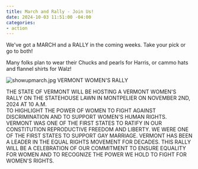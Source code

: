 ```yaml
---
title: March and Rally - Join Us!
date: 2024-10-03 11:51:00 -04:00
categories:
- action
---
```



We've got a MARCH and a RALLY in the coming weeks. Take your pick or go to both!

Many folks plan to wear their Chucks and pearls for Harris, or cammo hats and flannel shirts for Walz! 

![showupmarch.jpg](/uploads/showupmarch.jpg) VERMONT WOMEN'S RALLY


THE STATE OF VERMONT WILL BE HOSTING A
VERMONT WOMEN'S RALLY ON THE STATEHOUSE LAWN IN MONTPELIER ON NOVEMBER 2ND, 2024 AT 10 A.M.  
TO HIGHLIGHT THE POWER OF WOMEN TO FIGHT AGAINST DISCRIMINATION AND TO SUPPORT WOMEN'S HUMAN RIGHTS. VERMONT WAS ONE OF THE FIRST STATES TO RATIFY IN OUR CONSTITUTION REPRODUCTIVE FREEDOM AND LIBERTY.  WE WERE ONE OF THE FIRST STATES TO SUPPORT GAY MARRIAGE.  VERMONT HAS BEEN A LEADER IN THE EQUAL RIGHTS MOVEMENT FOR DECADES.  THIS RALLY WILL BE A CELEBRATION OF OUR COMMITMENT TO ENSURE EQUALITY FOR WOMEN AND TO RECOGNIZE THE POWER WE HOLD TO FIGHT FOR WOMEN'S RIGHTS. 



